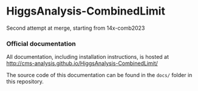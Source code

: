 HiggsAnalysis-CombinedLimit
===========================

Second attempt at merge, starting from 14x-comb2023

### Official documentation

All documentation, including installation instructions, is hosted at
http://cms-analysis.github.io/HiggsAnalysis-CombinedLimit/

The source code of this documentation can be found in the `docs/` folder in this repository.
